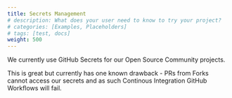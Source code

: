 ```yaml
---
title: Secrets Management
# description: What does your user need to know to try your project?
# categories: [Examples, Placeholders]
# tags: [test, docs]
weight: 500
---
```


We currently use GitHub Secrets for our Open Source Community projects.

This is great but currently has one known drawback - PRs from Forks cannot access our secrets and as such Continous Integration GitHub Workflows will fail.
